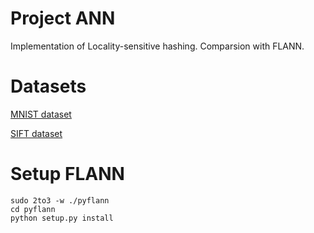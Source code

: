 # Project ANN

Implementation of Locality-sensitive hashing. 
Comparsion with FLANN.

# Datasets

[MNIST dataset](http://ann-benchmarks.com/mnist-784-euclidean.hdf5)

[SIFT dataset](http://ann-benchmarks.com/sift-128-euclidean.hdf5)

# Setup FLANN

```
sudo 2to3 -w ./pyflann
cd pyflann
python setup.py install
```
